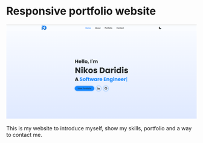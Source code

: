 # Responsive portfolio website

<a href="https://nikosdaridis.github.io/"><img src ="https://github.com/nikosdaridis/nikosdaridis.github.io/raw/main/images/Readme.png" /></a>

This is my website to introduce myself, show my skills, portfolio and a way to contact me.
